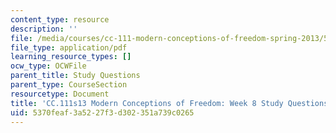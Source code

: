 ```yaml
---
content_type: resource
description: ''
file: /media/courses/cc-111-modern-conceptions-of-freedom-spring-2013/5370feaf3a5227f3d302351a739c0265_MITCC_111F12_Week8Ques.pdf
file_type: application/pdf
learning_resource_types: []
ocw_type: OCWFile
parent_title: Study Questions
parent_type: CourseSection
resourcetype: Document
title: 'CC.111s13 Modern Conceptions of Freedom: Week 8 Study Questions'
uid: 5370feaf-3a52-27f3-d302-351a739c0265
---
```

